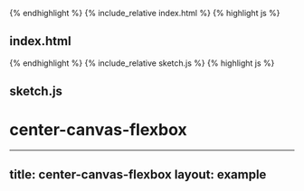 {% endhighlight %}
{% include_relative index.html %}
{% highlight js %}
## index.html 
{% endhighlight %}
{% include_relative sketch.js %}
{% highlight js %}
## sketch.js 
# center-canvas-flexbox
---
title: center-canvas-flexbox
layout: example
---
